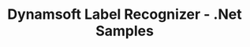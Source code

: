 ---
layout: default-layout
title: Dynamsoft Label Recognizer - .Net Samples
description: This is the .Net samples page of Dynamsoft Label Recognizer.
keywords: samples, .Net
needAutoGenerateSidebar: true
---